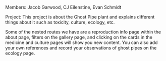 Members: Jacob Garwood, CJ Eilenstine, Evan Schmidt

Project: This project is about the Ghost Pipe plant and explains different things about it such as toxicity, culture, ecology, etc.

Some of the nested routes we have are a reproduction info page within the about page, filters on the gallery page, and clicking on the cards in the medicine and culture pages will show you new content. You can also add your own references and record your observations of ghost pipes on the ecology page.
